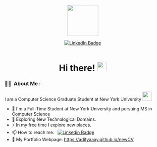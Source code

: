 <p align="center"><img src="https://media.giphy.com/media/M9gbBd9nbDrOTu1Mqx/giphy.gif" width="100"/></p>
<p align="center">
<a href="https://www.linkedin.com/in/adityaaay"><img src="https://img.shields.io/badge/LinkedIn-blue?style=for-the-badge&logo=linkedin&logoColor=white" alt="LinkedIn Badge"></a>
</p>
<p align="center"><img src="https://komarev.com/ghpvc/?username=kakbar&style=flat-square&color=blue" alt=""></p>

<h1 align="center">Hi there! <img src="https://media.giphy.com/media/hvRJCLFzcasrR4ia7z/giphy.gif" width="30px"></h1>

### :woman_technologist: &nbsp;About Me :

I am a Computer Science Graduate Student at New York University <img src="https://media.giphy.com/media/WUlplcMpOCEmTGBtBW/giphy.gif" width="30"> 

- 🔭 I'm a Full-Time Student at New York University and pursuing MS in Computer Science
- 🌱 Exploring New Technological Domains.
- ⚡ In my free time I explore new places.
- 📫 How to reach me: &nbsp; [![Linkedin Badge](https://img.shields.io/badge/-Aditya-blue?style=flat&logo=Linkedin&logoColor=white)](https://www.linkedin.com/in/adityaaay)
- 📲 My Portfolio Webpage: https://adityaaay.github.io/newCV
